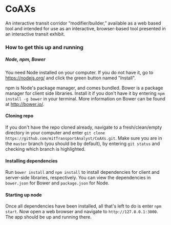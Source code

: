# CoAXs
An interactive transit corridor “modifier/builder,” available as a web based tool and intended for use as an interactive, browser-based tool presented in an interactive transit exhibit.

### How to get this up and running
##### Node, npm, Bower
You need Node installed on your computer. If you do not have it, go to https://nodejs.org/ and click the green button named "Install".

npm is Node's package manager, and comes bundled. Bower is a package manager for client side libraries. Install it if you don't have it by entering `npm install -g bower` in your terminal. More information on Bower can be found at http://bower.io/.

#### Cloning repo
If you don't have the repo cloned already, navigate to a fresh/clean/empty directory in your computer and enter `git clone https://github.com/mitTransportAnalyst/CoAXs.git`. Make sure you are in the `master` branch (you should be by default), by entering `git status` and checking which branch is highlighted.

#### Installing dependencies
Run `bower install` and `npm install` to install dependencies for client and server-side libraries, respectively. You can view the dependencies in `bower.json` for Bower and `package.json` for Node.

#### Starting up node
Once all dependencies have been installed, all that's left to do is enter `npm start`. Now open a web browser and navigate to `http://127.0.0.1:3000`. The app should be up and running there.
